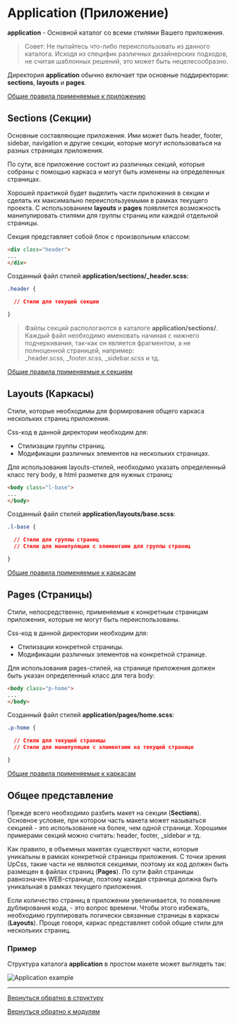 # Application (Приложение)

**application** - Основной каталог со всеми стилями Вашего приложения.

>Совет: Не пытайтесь что-либо переиспользовать из данного каталога.
Исходя из специфик различных дизайнерских подходов, не считая шаблонных решений,
это может быть нецелесообразно.

Директория **application** обычно включает три основные поддиректории:
**sections**, **layouts** и **pages**.

[Общие правила применяемые к приложению](./total-rules.md#application)


## Sections (Секции)

Основные составляющие приложения. Ими может быть header, footer, sidebar,
navigation и другие секции, которые могут использоваться на разных страницах
приложения.

По сути, все приложение состоит из различных секций, которые собраны с помощью 
каркаса и могут быть изменены на определенных страницах.

Хорошей практикой будет выделить части приложения в секции и сделать их
максимально переиспользуемыми в рамках текущего проекта.
С использованием **layouts** и **pages** появляется возможность манипулировать
стилями для группы страниц или каждой отдельной страницы.

Секция представляет собой блок с произвольным классом:

```html
<div class="header">
...
</div>
```

Созданный файл стилей **application/sections/_header.scss**:

```css
.header {

  // Стили для текущей секции

}
```

> Файлы секций распологаются в каталоге **application/sections/**. 
Каждый файл необходимо именовать начиная с нижнего подчеркивания, 
так-как он является фрагментом, а не полноценной страницей, например: <br>
_header.scss, _footer.scss, _sidebar.scss и тд.

[Общие правила применяемые к секциям](./total-rules.md#sections)


## Layouts (Каркасы)

Стили, которые необходимы для формирования общего каркаса нескольких страниц
приложения.

Css-код в данной директории необходим для:

* Стилизации группы страниц.
* Модификации различных элементов на нескольких страницах.

Для использования layouts-стилей, необходимо указать определенный класс тегу body,
в html разметке для нужных страниц:

```html
<body class="l-base">
...
</body>
```

Созданный файл стилей **application/layouts/base.scss**:

```css
.l-base {

  // Стили для группы страниц
  // Стили для манипуляции с элементами для группы страниц

}
```


[Общие правила применяемые к каркасам](./total-rules.md#layouts)


## Pages (Страницы)

Стили, непосредственно, применяемые к конкретным страницам приложения, которые
не могут быть переиспользованы.

Css-код в данной директории необходим для:

* Стилизации конкретной страницы.
* Модификации различных элементов на конкретной странице.

Для использования pages-стилей, на странице приложения должен быть
указан определенный класс для тега body:

```html
<body class="p-home">
...
</body>
```

Созданный файл стилей **application/pages/home.scss**:

```css
.p-home {

  // Стили для текущей страницы
  // Стили для манипуляции с элементами на текущей странице

}
```


[Общие правила применяемые к каркасам](./total-rules.md#pages)


## Общее представление

Прежде всего необходимо разбить макет на секции (**Sections**). Основное условие, при котором
часть макета может называться секцией - это использование на более, чем одной странице.
Хорошими примерами секций можно считать: header, footer, _sidebar и тд.

Как правило, в объемных макетах существуют части, которые уникальны в рамках конкретной
страницы приложения. С точки зрения UpCss, такие части не являются секциями, поэтому
их код должен быть размещен в файлах страниц (**Pages**). По сути файл страницы равнозначен
WEB-странице, поэтому каждая страница должна быть уникальная в рамках текущего приложения.

Если количество страниц в приложении увеличивается, то появление дублирования кода, - это
вопрос времени. Чтобы этого избежать, необходимо группировать логически связанные страницы
в каркасы (**Layouts**). Проще говоря, каркас представляет собой общие стили для нескольких
страниц.


### Пример

Структура каталога **application** в простом макете может выглядеть так:

![Application example](../_images/example_application.png)

--------

[Вернуться обратно в структуру](./structure.md)

[Вернуться обратно к модулям](./upCss-modules.md)